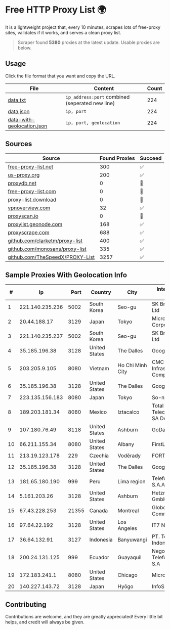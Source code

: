 
# Free HTTP Proxy List 🌍

It is a lightweight project that, every 10 minutes, scrapes lots of free-proxy sites, validates if it works, and serves a clean proxy list.


> Scraper found **5380** proxies at the latest update. Usable proxies are below.

## Usage

Click the file format that you want and copy the URL.


|File|Content|Count|
|----|-------|-----|
|[data.txt](https://raw.githubusercontent.com/themiralay/Proxy-List-World/master/data.txt)|`ip_address:port` combined (seperated new line)|224|
|[data.json](https://raw.githubusercontent.com/themiralay/Proxy-List-World/master/data.json)|`ip, port`|224|
|[data-with-geolocation.json](https://raw.githubusercontent.com/themiralay/Proxy-List-World/master/data-with-geolocation.json)|`ip, port, geolocation`|224|

## Sources

|Source|Found Proxies|Succeed|
|------|-------------|-------|
|[free-proxy-list.net](https://free-proxy-list.net)|300|✅|
|[us-proxy.org](https://www.us-proxy.org)|200|✅|
|[proxydb.net](http://proxydb.net)|0|🚫|
|[free-proxy-list.com](https://free-proxy-list.com/?page=&port=&type%5B%5D=http&type%5B%5D=https&up_time=0&search=Search)|0|🚫|
|[proxy-list.download](https://www.proxy-list.download/HTTP)|0|🚫|
|[vpnoverview.com](https://vpnoverview.com/privacy/anonymous-browsing/free-proxy-servers)|32|✅|
|[proxyscan.io](https://www.proxyscan.io)|0|🚫|
|[proxylist.geonode.com](https://proxylist.geonode.com/api/proxy-list?limit=300&page=1&sort_by=lastChecked&sort_type=desc&protocols=http,https)|168|✅|
|[proxyscrape.com](https://api.proxyscrape.com/v2/?request=displayproxies&protocol=http&timeout=10000&country=all&ssl=all&anonymity=all)|688|✅|
|[github.com/clarketm/proxy-list](https://raw.githubusercontent.com/clarketm/proxy-list/master/proxy-list-raw.txt)|400|✅|
|[github.com/monosans/proxy-list](https://raw.githubusercontent.com/monosans/proxy-list/main/proxies/http.txt)|335|✅|
|[github.com/TheSpeedX/PROXY-List](https://raw.githubusercontent.com/TheSpeedX/PROXY-List/master/http.txt)|3257|✅|


## Sample Proxies With Geolocation Info

|#|Ip|Port|Country|City|Internet Service Provider|
|-|--|----|-------|----|-------------------------|
|1|221.140.235.236|5002|South Korea|Seo-gu|SK Broadband Co Ltd|
|2|20.44.188.17|3129|Japan|Tokyo|Microsoft Corporation|
|3|221.140.235.237|5002|South Korea|Seo-gu|SK Broadband Co Ltd|
|4|35.185.196.38|3128|United States|The Dalles|Google LLC|
|5|203.205.9.105|8080|Vietnam|Ho Chi Minh City|CMC Telecom Infrastructure Company|
|6|35.185.196.38|3128|United States|The Dalles|Google LLC|
|7|223.135.156.183|8080|Japan|Tokyo|So-net Corporation|
|8|189.203.181.34|8080|Mexico|Iztacalco|Total Play Telecomunicaciones SA De CV|
|9|107.180.76.49|8118|United States|Ashburn|GoDaddy.com, LLC|
|10|66.211.155.34|8080|United States|Albany|FirstLight Fiber|
|11|213.19.123.178|229|Czechia|Voděrady|FORTECH|
|12|35.185.196.38|3128|United States|The Dalles|Google LLC|
|13|181.65.180.190|999|Peru|Lima region|Telefonica del Peru S.A.A.|
|14|5.161.203.26|3128|United States|Ashburn|Hetzner Online GmbH|
|15|67.43.228.253|21355|Canada|Montreal|GloboTech Communications|
|16|97.64.22.192|3128|United States|Los Angeles|IT7 Networks Inc|
|17|36.64.132.91|3127|Indonesia|Banyuwangi|PT. Telekomunikasi Indonesia|
|18|200.24.131.125|999|Ecuador|Guayaquil|Negocios Y Telefonia Nedetel S.A|
|19|172.183.241.1|8080|United States|Chicago|Microsoft|
|20|140.227.143.72|3128|Japan|Hyōgo|InfoSphere|



## Contributing

Contributions are welcome, and they are greatly appreciated! Every
little bit helps, and credit will always be given.


